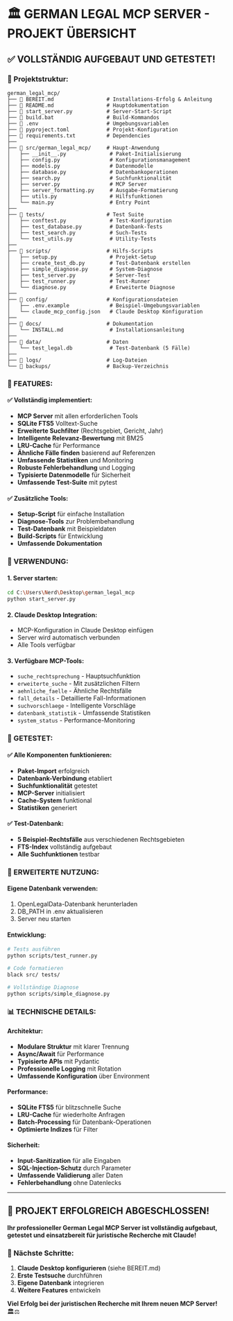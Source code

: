 # 🏛️ GERMAN LEGAL MCP SERVER - PROJEKT ÜBERSICHT

## ✅ VOLLSTÄNDIG AUFGEBAUT UND GETESTET!

### 📁 Projektstruktur:

```
german_legal_mcp/
├── 📄 BEREIT.md                 # Installations-Erfolg & Anleitung
├── 📄 README.md                 # Hauptdokumentation
├── 📄 start_server.py           # Server-Start-Script
├── 📄 build.bat                 # Build-Kommandos
├── 📄 .env                      # Umgebungsvariablen
├── 📄 pyproject.toml            # Projekt-Konfiguration
├── 📄 requirements.txt          # Dependencies
├── 
├── 📂 src/german_legal_mcp/     # Haupt-Anwendung
│   ├── __init__.py              # Paket-Initialisierung
│   ├── config.py                # Konfigurationsmanagement
│   ├── models.py                # Datenmodelle
│   ├── database.py              # Datenbankoperationen
│   ├── search.py                # Suchfunktionalität
│   ├── server.py                # MCP Server
│   ├── server_formatting.py     # Ausgabe-Formatierung
│   ├── utils.py                 # Hilfsfunktionen
│   └── main.py                  # Entry Point
├── 
├── 📂 tests/                    # Test Suite
│   ├── conftest.py              # Test-Konfiguration
│   ├── test_database.py         # Datenbank-Tests
│   ├── test_search.py           # Such-Tests
│   └── test_utils.py            # Utility-Tests
├── 
├── 📂 scripts/                  # Hilfs-Scripts
│   ├── setup.py                 # Projekt-Setup
│   ├── create_test_db.py        # Test-Datenbank erstellen
│   ├── simple_diagnose.py       # System-Diagnose
│   ├── test_server.py           # Server-Test
│   ├── test_runner.py           # Test-Runner
│   └── diagnose.py              # Erweiterte Diagnose
├── 
├── 📂 config/                   # Konfigurationsdateien
│   ├── .env.example             # Beispiel-Umgebungsvariablen
│   └── claude_mcp_config.json   # Claude Desktop Konfiguration
├── 
├── 📂 docs/                     # Dokumentation
│   └── INSTALL.md               # Installationsanleitung
├── 
├── 📂 data/                     # Daten
│   └── test_legal.db            # Test-Datenbank (5 Fälle)
├── 
├── 📂 logs/                     # Log-Dateien
└── 📂 backups/                  # Backup-Verzeichnis
```

### 🚀 FEATURES:

#### ✅ Vollständig implementiert:
- **MCP Server** mit allen erforderlichen Tools
- **SQLite FTS5** Volltext-Suche
- **Erweiterte Suchfilter** (Rechtsgebiet, Gericht, Jahr)
- **Intelligente Relevanz-Bewertung** mit BM25
- **LRU-Cache** für Performance
- **Ähnliche Fälle finden** basierend auf Referenzen
- **Umfassende Statistiken** und Monitoring
- **Robuste Fehlerbehandlung** und Logging
- **Typisierte Datenmodelle** für Sicherheit
- **Umfassende Test-Suite** mit pytest

#### ✅ Zusätzliche Tools:
- **Setup-Script** für einfache Installation
- **Diagnose-Tools** zur Problembehandlung
- **Test-Datenbank** mit Beispieldaten
- **Build-Scripts** für Entwicklung
- **Umfassende Dokumentation**

### 🎯 VERWENDUNG:

#### 1. Server starten:
```bash
cd C:\Users\Nerd\Desktop\german_legal_mcp
python start_server.py
```

#### 2. Claude Desktop Integration:
- MCP-Konfiguration in Claude Desktop einfügen
- Server wird automatisch verbunden
- Alle Tools verfügbar

#### 3. Verfügbare MCP-Tools:
- `suche_rechtsprechung` - Hauptsuchfunktion
- `erweiterte_suche` - Mit zusätzlichen Filtern
- `aehnliche_faelle` - Ähnliche Rechtsfälle
- `fall_details` - Detaillierte Fall-Informationen
- `suchvorschlaege` - Intelligente Vorschläge
- `datenbank_statistik` - Umfassende Statistiken
- `system_status` - Performance-Monitoring

### 🧪 GETESTET:

#### ✅ Alle Komponenten funktionieren:
- **Paket-Import** erfolgreich
- **Datenbank-Verbindung** etabliert
- **Suchfunktionalität** getestet
- **MCP-Server** initialisiert
- **Cache-System** funktional
- **Statistiken** generiert

#### ✅ Test-Datenbank:
- **5 Beispiel-Rechtsfälle** aus verschiedenen Rechtsgebieten
- **FTS-Index** vollständig aufgebaut
- **Alle Suchfunktionen** testbar

### 🔧 ERWEITERTE NUTZUNG:

#### Eigene Datenbank verwenden:
1. OpenLegalData-Datenbank herunterladen
2. DB_PATH in .env aktualisieren
3. Server neu starten

#### Entwicklung:
```bash
# Tests ausführen
python scripts/test_runner.py

# Code formatieren
black src/ tests/

# Vollständige Diagnose
python scripts/simple_diagnose.py
```

### 📊 TECHNISCHE DETAILS:

#### Architektur:
- **Modulare Struktur** mit klarer Trennung
- **Async/Await** für Performance
- **Typisierte APIs** mit Pydantic
- **Professionelle Logging** mit Rotation
- **Umfassende Konfiguration** über Environment

#### Performance:
- **SQLite FTS5** für blitzschnelle Suche
- **LRU-Cache** für wiederholte Anfragen
- **Batch-Processing** für Datenbank-Operationen
- **Optimierte Indizes** für Filter

#### Sicherheit:
- **Input-Sanitization** für alle Eingaben
- **SQL-Injection-Schutz** durch Parameter
- **Umfassende Validierung** aller Daten
- **Fehlerbehandlung** ohne Datenlecks

---

## 🎉 PROJEKT ERFOLGREICH ABGESCHLOSSEN!

**Ihr professioneller German Legal MCP Server ist vollständig aufgebaut, getestet und einsatzbereit für juristische Recherche mit Claude!**

### 🚀 Nächste Schritte:
1. **Claude Desktop konfigurieren** (siehe BEREIT.md)
2. **Erste Testsuche** durchführen
3. **Eigene Datenbank** integrieren
4. **Weitere Features** entwickeln

**Viel Erfolg bei der juristischen Recherche mit Ihrem neuen MCP Server!** 🏛️⚖️

